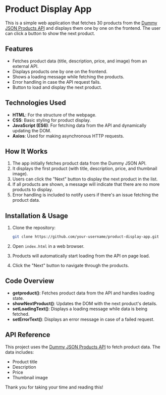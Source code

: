 # Product Display App

This is a simple web application that fetches 30 products from the [Dummy JSON Products API](https://dummyjson.com/products) and displays them one by one on the frontend. The user can click a button to show the next product.

## Features

- Fetches product data (title, description, price, and image) from an external API.
- Displays products one by one on the frontend.
- Shows a loading message while fetching the products.
- Error handling in case the API request fails.
- Button to load and display the next product.

## Technologies Used

- **HTML**: For the structure of the webpage.
- **CSS**: Basic styling for product display.
- **JavaScript (ES6)**: For fetching data from the API and dynamically updating the DOM.
- **Axios**: Used for making asynchronous HTTP requests.

## How It Works

1. The app initially fetches product data from the Dummy JSON API.
2. It displays the first product (with title, description, price, and thumbnail image).
3. Users can click the "Next" button to display the next product in the list.
4. If all products are shown, a message will indicate that there are no more products to display.
5. Error handling is included to notify users if there's an issue fetching the product data.

## Installation & Usage

1. Clone the repository:

    ```bash
    git clone https://github.com/your-username/product-display-app.git
    ```

2. Open `index.html` in a web browser.

3. Products will automatically start loading from the API on page load.

4. Click the "Next" button to navigate through the products.

## Code Overview

- **getproduct()**: Fetches product data from the API and handles loading state.
- **showNextProduct()**: Updates the DOM with the next product's details.
- **setLoadingText()**: Displays a loading message while data is being fetched.
- **setErrorText()**: Displays an error message in case of a failed request.

## API Reference

This project uses the [Dummy JSON Products API](https://dummyjson.com/products) to fetch product data. The data includes:

- Product title
- Description
- Price
- Thumbnail image

Thank you for taking your time and reading this!
